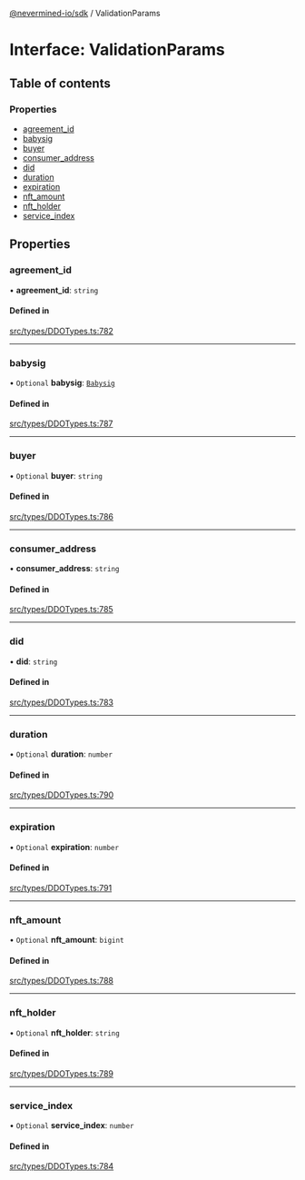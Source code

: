 [@nevermined-io/sdk](../code-reference.md) / ValidationParams

# Interface: ValidationParams

## Table of contents

### Properties

- [agreement\_id](ValidationParams.md#agreement_id)
- [babysig](ValidationParams.md#babysig)
- [buyer](ValidationParams.md#buyer)
- [consumer\_address](ValidationParams.md#consumer_address)
- [did](ValidationParams.md#did)
- [duration](ValidationParams.md#duration)
- [expiration](ValidationParams.md#expiration)
- [nft\_amount](ValidationParams.md#nft_amount)
- [nft\_holder](ValidationParams.md#nft_holder)
- [service\_index](ValidationParams.md#service_index)

## Properties

### agreement\_id

• **agreement\_id**: `string`

#### Defined in

[src/types/DDOTypes.ts:782](https://github.com/nevermined-io/sdk-js/blob/4d0a0baa5afc98578a0eec8d32b14e61f501c376/src/types/DDOTypes.ts#L782)

___

### babysig

• `Optional` **babysig**: [`Babysig`](Babysig.md)

#### Defined in

[src/types/DDOTypes.ts:787](https://github.com/nevermined-io/sdk-js/blob/4d0a0baa5afc98578a0eec8d32b14e61f501c376/src/types/DDOTypes.ts#L787)

___

### buyer

• `Optional` **buyer**: `string`

#### Defined in

[src/types/DDOTypes.ts:786](https://github.com/nevermined-io/sdk-js/blob/4d0a0baa5afc98578a0eec8d32b14e61f501c376/src/types/DDOTypes.ts#L786)

___

### consumer\_address

• **consumer\_address**: `string`

#### Defined in

[src/types/DDOTypes.ts:785](https://github.com/nevermined-io/sdk-js/blob/4d0a0baa5afc98578a0eec8d32b14e61f501c376/src/types/DDOTypes.ts#L785)

___

### did

• **did**: `string`

#### Defined in

[src/types/DDOTypes.ts:783](https://github.com/nevermined-io/sdk-js/blob/4d0a0baa5afc98578a0eec8d32b14e61f501c376/src/types/DDOTypes.ts#L783)

___

### duration

• `Optional` **duration**: `number`

#### Defined in

[src/types/DDOTypes.ts:790](https://github.com/nevermined-io/sdk-js/blob/4d0a0baa5afc98578a0eec8d32b14e61f501c376/src/types/DDOTypes.ts#L790)

___

### expiration

• `Optional` **expiration**: `number`

#### Defined in

[src/types/DDOTypes.ts:791](https://github.com/nevermined-io/sdk-js/blob/4d0a0baa5afc98578a0eec8d32b14e61f501c376/src/types/DDOTypes.ts#L791)

___

### nft\_amount

• `Optional` **nft\_amount**: `bigint`

#### Defined in

[src/types/DDOTypes.ts:788](https://github.com/nevermined-io/sdk-js/blob/4d0a0baa5afc98578a0eec8d32b14e61f501c376/src/types/DDOTypes.ts#L788)

___

### nft\_holder

• `Optional` **nft\_holder**: `string`

#### Defined in

[src/types/DDOTypes.ts:789](https://github.com/nevermined-io/sdk-js/blob/4d0a0baa5afc98578a0eec8d32b14e61f501c376/src/types/DDOTypes.ts#L789)

___

### service\_index

• `Optional` **service\_index**: `number`

#### Defined in

[src/types/DDOTypes.ts:784](https://github.com/nevermined-io/sdk-js/blob/4d0a0baa5afc98578a0eec8d32b14e61f501c376/src/types/DDOTypes.ts#L784)

